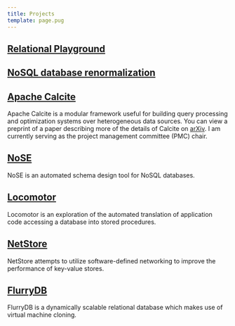 ```yaml
---
title: Projects
template: page.pug
---
```


## [Relational Playground](/projects/relational-playground/)

## [NoSQL database renormalization](/projects/eson/)

## [Apache Calcite](https://calcite.apache.org)

Apache Calcite is a modular framework useful for building query processing and optimization systems over heterogeneous data sources.
You can view a preprint of a paper describing more of the details of Calcite on [arXiv](https://arxiv.org/abs/1802.10233).
I am currently serving as the project management committee (PMC) chair.

## [NoSE](/projects/NoSE/)

NoSE is an automated schema design tool for NoSQL databases.

## [Locomotor](/projects/locomotor/)

Locomotor is an exploration of the automated translation of application code accessing a database into stored procedures.

## [NetStore](https://cs.uwaterloo.ca/~xcui/projects/netstore/)

NetStore attempts to utilize software-defined networking to improve the performance of key-value stores.

## [FlurryDB](http://sysweb.cs.toronto.edu/publications/254)

FlurryDB is a dynamically scalable relational database which makes use of virtual machine cloning.
